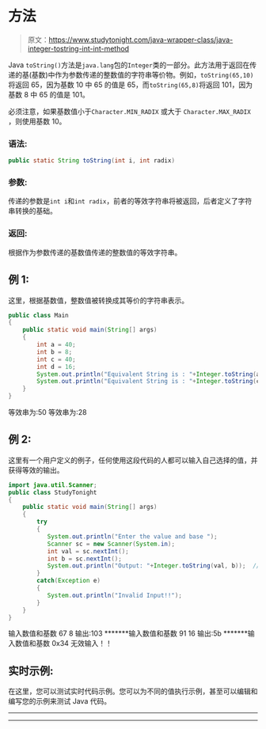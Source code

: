 # 方法

> 原文：<https://www.studytonight.com/java-wrapper-class/java-integer-tostring-int-int-method>

Java `toString()`方法是`java.lang`包的`Integer`类的一部分。此方法用于返回在传递的基(基数)中作为参数传递的整数值的字符串等价物。例如，`toString(65,10)`将返回 65，因为基数 10 中 65 的值是 65，而`toString(65,8)`将返回 101，因为基数 8 中 65 的值是 101。

必须注意，如果基数值小于`Character.MIN_RADIX` 或大于 `Character.MAX_RADIX` ，则使用基数 10。

### 语法:

```java
public static String toString(int i, int radix) 
```

### 参数:

传递的参数是`int i`和`int radix`，前者的等效字符串将被返回，后者定义了字符串转换的基础。

### 返回:

根据作为参数传递的基数值传递的整数值的等效字符串。

## 例 1:

这里，根据基数值，整数值被转换成其等价的字符串表示。

```java
public class Main 
{  
    public static void main(String[] args) 
    {            
        int a = 40;
        int b = 8;
        int c = 40;
        int d = 16;
        System.out.println("Equivalent String is : "+Integer.toString(a,b));   
        System.out.println("Equivalent String is : "+Integer.toString(c,d)); 
    }  
} 
```

等效串为:50
等效串为:28

## 例 2:

这里有一个用户定义的例子，任何使用这段代码的人都可以输入自己选择的值，并获得等效的输出。

```java
import java.util.Scanner;  
public class StudyTonight 
{  
    public static void main(String[] args) 
    {            
        try
        {
           System.out.println("Enter the value and base ");  
           Scanner sc = new Scanner(System.in);  
           int val = sc.nextInt();  
           int b = sc.nextInt();  
           System.out.println("Output: "+Integer.toString(val, b));  //returns string with equivalent base
        }
        catch(Exception e)
        {
           System.out.println("Invalid Input!!");
        }
    }  
} 
```

输入数值和基数
67 8
输出:103
*******输入数值和基数
91 16
输出:5b
*******输入数值和基数
0x34
无效输入！！

## 实时示例:

在这里，您可以测试实时代码示例。您可以为不同的值执行示例，甚至可以编辑和编写您的示例来测试 Java 代码。

* * *

* * *